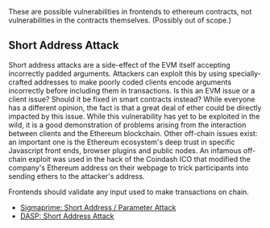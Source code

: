 These are possible vulnerabilities in frontends to ethereum contracts, not vulnerabilities in the contracts themselves. (Possibly out of scope.)

## Short Address Attack

Short address attacks are a side-effect of the EVM itself accepting incorrectly padded arguments. Attackers can exploit this by using specially-crafted addresses to make poorly coded clients encode arguments incorrectly before including them in transactions. Is this an EVM issue or a client issue? Should it be fixed in smart contracts instead? While everyone has a different opinion, the fact is that a great deal of ether could be directly impacted by this issue. While this vulnerability has yet to be exploited in the wild, it is a good demonstration of problems arising from the interaction between clients and the Ethereum blockchain. Other off-chain issues exist: an important one is the Ethereum ecosystem's deep trust in specific Javascript front ends, browser plugins and public nodes. An infamous off-chain exploit was used in the hack of the Coindash ICO that modified the company's Ethereum address on their webpage to trick participants into sending ethers to the attacker's address.

Frontends should validate any input used to make transactions on chain.

- [Sigmaprime: Short Address / Parameter Attack](https://blog.sigmaprime.io/solidity-security.html#short-address)
- [DASP: Short Address Attack](https://www.dasp.co/#item-9)
